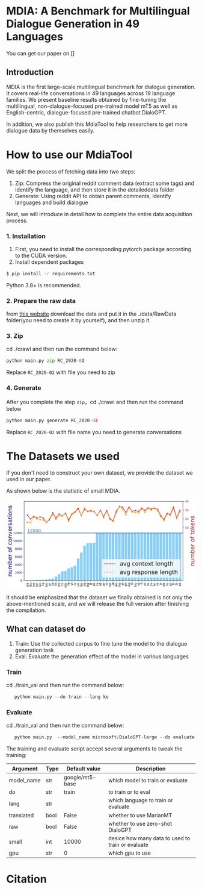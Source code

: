 #  MDIA: A Benchmark for Multilingual Dialogue Generation in 49 Languages

You can get our paper on []

## Introduction

MDIA is the first large-scale multilingual benchmark for dialogue generation. It covers real-life conversations in 49 languages across 19 language families. We present baseline results obtained by fine-tuning the multilingual, non-dialogue-focused pre-trained model mT5 as well as English-centric, dialogue-focused pre-trained chatbot DialoGPT. 

In addition, we also publish this MdiaTool to help researchers to get more dialogue data by themselves easily.

# How to use our MdiaTool

We split the process of fetching data into two steps:

1. Zip: Compress the original reddit comment data (extract some tags) and identify the language, and then store it in the detaileddata folder
2. Generate: Using reddit API to obtain parent comments, identify languages and build dialogue

Next, we will introduce in detail how to complete the entire data acquisition process.

### 1. Installation

1. First, you need to install the corresponding pytorch package according to the CUDA version.
2. Install dependent packages

```bash
$ pip install -r requirements.txt
```
Python 3.8+ is recommended.

### 2. Prepare the raw data

from  [this website](https://files.pushshift.io/reddit/comments/) download the data and put it in the ./data/RawData folder(you need to create it by yourself), and then unzip it.

### 3. Zip

cd ./crawl and then run the command below:
   ```python
   python main.py zip RC_2020-02
   ```
   Replace `RC_2020-02` with file you need to zip

### 4. Generate

After you complete the step `zip`，cd ./crawl and then run the command below
   ```python
   python main.py generate RC_2020-02
   ```
Replace `RC_2020-02` with file name you need to generate conversations



# The Datasets we used

If you don't need to construct your own dataset, we provide the dataset we used in our paper. 

As shown below is the statistic of small MDIA.

![comments_analysis](figures/comments_analysis.jpg)

It should be emphasized that the dataset we finally obtained is not only the above-mentioned scale, and we will release the full version after finishing the compilation.

## What can dataset do

1. Train: Use the collected corpus to fine tune the model to the dialogue generation task
2. Eval: Evaluate the generation effect of the model in various languages

### Train

cd ./train_val and then run the command below:
```python
   python main.py --do train --lang ko
```

### Evaluate

cd ./train_val and then run the command below:
```python
   python main.py  --model_name microsoft/DialoGPT-large --do evaluate --lang ko
```

The training and evaluate script accept several arguments to tweak the training:

| Argument   | Type | Default value   | Description                                       |
| ---------- | ---- | --------------- | ------------------------------------------------- |
| model_name | str  | google/mt5-base | which model to train or evaluate                  |
| do         | str  | train           | to train or to eval                               |
| lang       | str  |                 | which language to train or evaluate               |
| translated | bool | False           | whether to use MarianMT                           |
| raw        | bool | False           | whether to use zero-shot DialoGPT                 |
| small      | int  | 10000           | desice how many data to used to train or evaluate |
| gpu        | str  | 0               | which gpu to use                                  |

# Citation